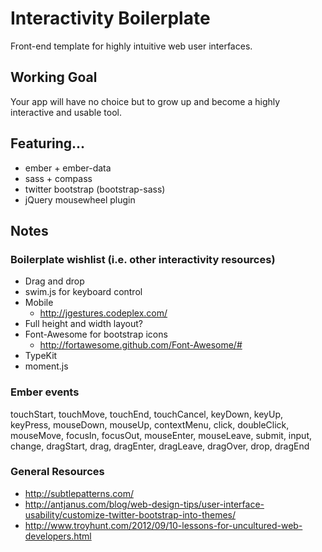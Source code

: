 # Interactivity Boilerplate #

Front-end template for highly intuitive web user interfaces.

## Working Goal ##

Your app will have no choice but to grow up and become a highly interactive and usable tool.

## Featuring... ##

- ember + ember-data
- sass + compass
- twitter bootstrap (bootstrap-sass)
- jQuery mousewheel plugin


## Notes ##

### Boilerplate wishlist (i.e. other interactivity resources) ###

- Drag and drop
- swim.js for keyboard control
- Mobile
  - http://jgestures.codeplex.com/
- Full height and width layout?
- Font-Awesome for bootstrap icons
  - http://fortawesome.github.com/Font-Awesome/#
- TypeKit
- moment.js

### Ember events ###

touchStart, touchMove, touchEnd, touchCancel, keyDown, keyUp, keyPress, mouseDown, mouseUp, contextMenu, click, doubleClick, mouseMove, focusIn, focusOut, mouseEnter, mouseLeave, submit, input, change, dragStart, drag, dragEnter, dragLeave, dragOver, drop, dragEnd


### General Resources ###

- http://subtlepatterns.com/
- http://antjanus.com/blog/web-design-tips/user-interface-usability/customize-twitter-bootstrap-into-themes/
- http://www.troyhunt.com/2012/09/10-lessons-for-uncultured-web-developers.html